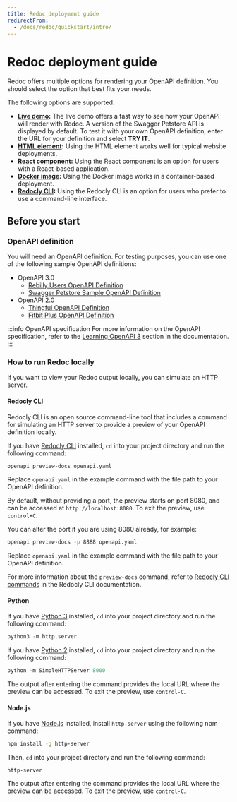 ```yaml
---
title: Redoc deployment guide
redirectFrom:
  - /docs/redoc/quickstart/intro/
---
```


# Redoc deployment guide

Redoc offers multiple options for rendering your OpenAPI definition.
You should select the option that best fits your needs.

The following options are supported:

- **[Live demo](https://redocly.github.io/redoc/):**
  The live demo offers a fast way to see how your OpenAPI will render with Redoc.
  A version of the Swagger Petstore API is displayed by default. To test it with your own OpenAPI definition, enter the URL for your
  definition and select **TRY IT**.
- **[HTML element](./html.md):**
  Using the HTML element works well for typical website deployments.
- **[React component](./react.md):**
  Using the React component is an option for users with a React-based application.
- **[Docker image](./docker.md):**
  Using the Docker image works in a container-based deployment.
- **[Redocly CLI](./cli.md):**
  Using the Redocly CLI is an option for users who prefer to use a command-line interface.

## Before you start

### OpenAPI definition

You will need an OpenAPI definition. For testing purposes, you can use one of the following sample OpenAPI definitions:

- OpenAPI 3.0
  - [Rebilly Users OpenAPI Definition](https://raw.githubusercontent.com/Rebilly/api-definitions/main/openapi/users.yaml)
  - [Swagger Petstore Sample OpenAPI Definition](https://petstore3.swagger.io/api/v3/openapi.json)
- OpenAPI 2.0
  - [Thingful OpenAPI Definition](https://raw.githubusercontent.com/thingful/openapi-spec/master/spec/swagger.yaml)
  - [Fitbit Plus OpenAPI Definition](https://raw.githubusercontent.com/TwineHealth/TwineDeveloperDocs/master/spec/swagger.yaml)

:::info OpenAPI specification
For more information on the OpenAPI specification, refer to the [Learning OpenAPI 3](https://redocly.com/docs/resources/learning-openapi/)
section in the documentation.
:::

### How to run Redoc locally

If you want to view your Redoc output locally, you can simulate an HTTP server.

#### Redocly CLI

Redocly CLI is an open source command-line tool that includes a command
for simulating an HTTP server to provide a preview of your OpenAPI definition locally.

If you have [Redocly CLI](https://redocly.com/docs/cli/#installation-and-usage) installed, `cd` into your
project directory and run the following command:

```bash
openapi preview-docs openapi.yaml
```

Replace `openapi.yaml` in the example command with the file path to your OpenAPI definition.

By default, without providing a port, the preview starts on port 8080, and can be accessed at `http://localhost:8080`.
To exit the preview, use `control+C`.

You can alter the port if you are using 8080 already, for example:

```bash
openapi preview-docs -p 8888 openapi.yaml
```

Replace `openapi.yaml` in the example command with the file path to your OpenAPI definition.

For more information about the `preview-docs` command, refer to
[Redocly CLI commands](https://redocly.com/docs/cli/commands/preview-docs/#preview-docs) in the Redocly CLI documentation.

#### Python

If you have [Python 3](https://www.python.org/downloads/) installed, `cd` into your
project directory and run the following command:

```python
python3 -m http.server
```

If you have [Python 2](https://www.python.org/downloads/) installed, `cd` into your
project directory and run the following command:

```python
python -m SimpleHTTPServer 8000
```

The output after entering the command provides the local URL where the preview can be accessed.
To exit the preview, use `control-C`.

#### Node.js

If you have [Node.js](https://nodejs.org/en/download/) installed, install `http-server`
using the following npm command:

```bash
npm install -g http-server
```

Then, `cd` into your project directory and run the following command:

```node
http-server
```

The output after entering the command provides the local URL where the preview can be accessed.
To exit the preview, use `control-C`.
